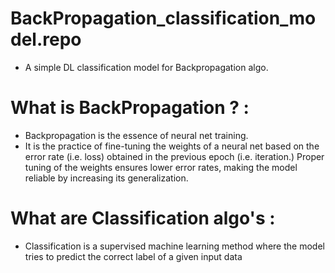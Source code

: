 # BackPropagation_classification_model.repo
- A simple DL classification model for Backpropagation algo.
# What is BackPropagation ? :
- Backpropagation is the essence of neural net training.
- It is the practice of fine-tuning the weights of a neural net based on the error rate (i.e. loss) obtained in the previous epoch (i.e. iteration.) Proper tuning of the weights ensures lower error rates, making the model reliable by increasing its generalization.
# What are Classification algo's :
- Classification is a supervised machine learning method where the model tries to predict the correct label of a given input data
